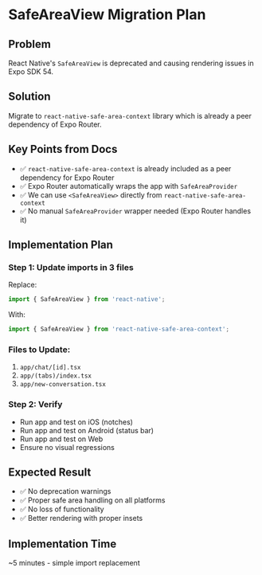 # SafeAreaView Migration Plan

## Problem
React Native's `SafeAreaView` is deprecated and causing rendering issues in Expo SDK 54.

## Solution
Migrate to `react-native-safe-area-context` library which is already a peer dependency of Expo Router.

## Key Points from Docs
- ✅ `react-native-safe-area-context` is already included as a peer dependency for Expo Router
- ✅ Expo Router automatically wraps the app with `SafeAreaProvider` 
- ✅ We can use `<SafeAreaView>` directly from `react-native-safe-area-context`
- ✅ No manual `SafeAreaProvider` wrapper needed (Expo Router handles it)

## Implementation Plan

### Step 1: Update imports in 3 files
Replace:
```typescript
import { SafeAreaView } from 'react-native';
```

With:
```typescript
import { SafeAreaView } from 'react-native-safe-area-context';
```

### Files to Update:
1. `app/chat/[id].tsx`
2. `app/(tabs)/index.tsx`
3. `app/new-conversation.tsx`

### Step 2: Verify
- Run app and test on iOS (notches)
- Run app and test on Android (status bar)
- Run app and test on Web
- Ensure no visual regressions

## Expected Result
- ✅ No deprecation warnings
- ✅ Proper safe area handling on all platforms
- ✅ No loss of functionality
- ✅ Better rendering with proper insets

## Implementation Time
~5 minutes - simple import replacement

